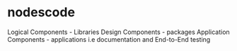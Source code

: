 # nodescode

Logical Components - Libraries
Design Components - packages
Application Components - applications i.e documentation and End-to-End testing
